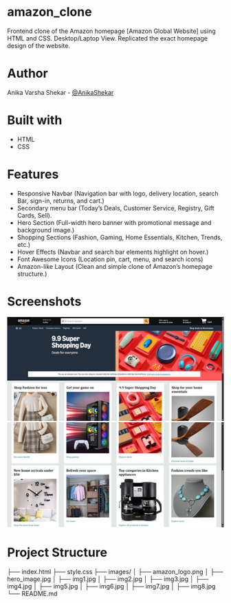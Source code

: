 # amazon_clone
Frontend clone of the Amazon homepage [Amazon Global Website] using HTML and CSS. Desktop/Laptop View. Replicated the exact homepage design of the website.

# Author
Anika Varsha Shekar - [@AnikaShekar](https://github.com/AnikaShekar)

# Built with
- HTML
- CSS

# Features
- Responsive Navbar (Navigation bar with logo, delivery location, search Bar, sign-in, returns, and cart.)
- Secondary menu bar (Today’s Deals, Customer Service, Registry, Gift Cards, Sell).
- Hero Section (Full-width hero banner with promotional message and background image.)
- Shopping Sections (Fashion, Gaming, Home Essentials, Kitchen, Trends, etc.)
- Hover Effects (Navbar and search bar elements highlight on hover.)
- Font Awesome Icons (Location pin, cart, menu, and search icons)
- Amazon-like Layout (Clean and simple clone of Amazon’s homepage structure.)

# Screenshots
![header-naviagtion with panel](image.png)
![content](image-1.png)

# Project Structure
├── index.html
├── style.css
├── images/
│   ├── amazon_logo.png 
│   ├── hero_image.jpg
│   ├── img1.jpg
│   ├── img2.jpg
│   ├── img3.jpg
│   ├── img4.jpg
│   ├── img5.jpg
│   ├── img6.jpg
│   ├── img7.jpg
│   ├── img8.jpg
└── README.md